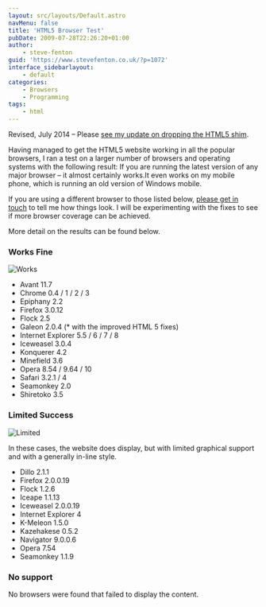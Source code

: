 ```yaml
---
layout: src/layouts/Default.astro
navMenu: false
title: 'HTML5 Browser Test'
pubDate: 2009-07-28T22:26:20+01:00
author:
    - steve-fenton
guid: 'https://www.stevefenton.co.uk/?p=1072'
interface_sidebarlayout:
    - default
categories:
    - Browsers
    - Programming
tags:
    - html
---
```


Revised, July 2014 – Please [see my update on dropping the HTML5 shim](https://www.stevefenton.co.uk/2014/01/Goodbye-Old-Browsers/).

Having managed to get the HTML5 website working in all the popular browsers, I ran a test on a larger number of browsers and operating systems with the following result: If you are running the latest version of any major browser – it almost certainly works.It even works on my mobile phone, which is running an old version of Windows mobile.

If you are using a different browser to those listed below, [please get in touch](https://www.stevefenton.co.uk/contact/) to tell me how things look. I will be experimenting with the fixes to see if more browser coverage can be achieved.

More detail on the results can be found below.

### Works Fine

![Works](/img/2015/07/html5_full.png)

- Avant 11.7
- Chrome 0.4 / 1 / 2 / 3
- Epiphany 2.2
- Firefox 3.0.12
- Flock 2.5
- Galeon 2.0.4 (\* with the improved HTML 5 fixes)
- Internet Explorer 5.5 / 6 / 7 / 8
- Iceweasel 3.0.4
- Konquerer 4.2
- Minefield 3.6
- Opera 8.54 / 9.64 / 10
- Safari 3.2.1 / 4
- Seamonkey 2.0
- Shiretoko 3.5

### Limited Success

![Limited](/img/2015/07/html5_partial.png)

In these cases, the website does display, but with limited graphical support and with a generally in-line style.

- Dillo 2.1.1
- Firefox 2.0.0.19
- Flock 1.2.6
- Iceape 1.1.13
- Iceweasel 2.0.0.19
- Internet Explorer 4
- K-Meleon 1.5.0
- Kazehakese 0.5.2
- Navigator 9.0.0.6
- Opera 7.54
- Seamonkey 1.1.9

### No support

No browsers were found that failed to display the content.